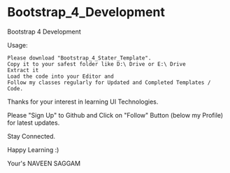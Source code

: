 # Bootstrap_4_Development
Bootstrap 4 Development

Usage:

    Please download "Bootstrap_4_Stater_Template".
    Copy it to your safest folder like D:\ Drive or E:\ Drive
    Extract it
    Load the code into your Editor and
    Follow my classes regularly for Updated and Completed Templates / Code.

Thanks for your interest in learning UI Technologies.

Please "Sign Up" to Github and Click on "Follow" Button (below my Profile) for latest updates.

Stay Connected.

Happy Learning :)

Your's NAVEEN SAGGAM

